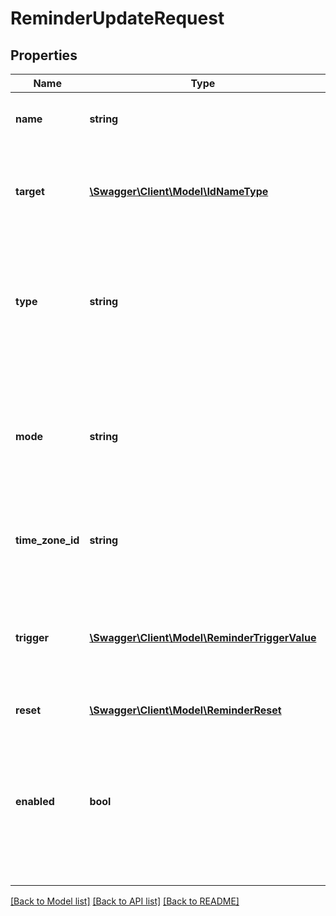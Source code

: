 # ReminderUpdateRequest

## Properties
Name | Type | Description | Notes
------------ | ------------- | ------------- | -------------
**name** | **string** | A unique name for this reminder | [optional] 
**target** | [**\Swagger\Client\Model\IdNameType**](IdNameType.md) | The target entity to which this reminder applies. Usually an asset. | [optional] 
**type** | **string** | Specify the trigger type of the reminder, which can be either time, odometer or engine hours. | [optional] 
**mode** | **string** | The reminder mode. If set to once, the reminder will be disabled as soon as it has triggered at least once. | [optional] 
**time_zone_id** | **string** | The timezone to use for time based triggers. | [optional] 
**trigger** | [**\Swagger\Client\Model\ReminderTriggerValue**](ReminderTriggerValue.md) | The value to trigger at. This could be a date/time or and odometer or engine hours value. | [optional] 
**reset** | [**\Swagger\Client\Model\ReminderReset**](ReminderReset.md) |  | [optional] 
**enabled** | **bool** | Whether the reminder is still enabled (will be false for reminders with mode set to &#x60;once&#x60; that have already triggered. | [optional] 

[[Back to Model list]](../README.md#documentation-for-models) [[Back to API list]](../README.md#documentation-for-api-endpoints) [[Back to README]](../README.md)


